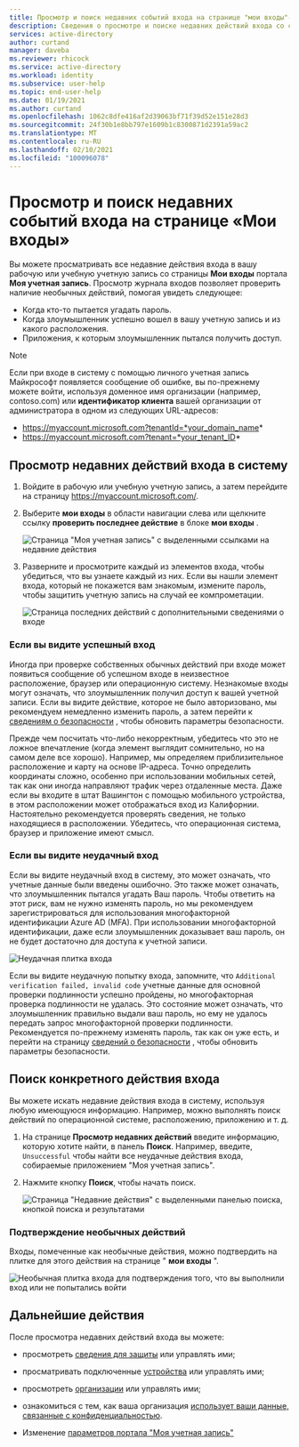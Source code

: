 ```yaml
---
title: Просмотр и поиск недавних событий входа на странице "мои входы"-Azure Active Directory | Документация Майкрософт
description: Сведения о просмотре и поиске недавних действий входа со страницы "Мои входы" портала "Моя учетная запись".
services: active-directory
author: curtand
manager: daveba
ms.reviewer: rhicock
ms.service: active-directory
ms.workload: identity
ms.subservice: user-help
ms.topic: end-user-help
ms.date: 01/19/2021
ms.author: curtand
ms.openlocfilehash: 1062c8dfe416af2d39063bf71f39d52e151e28d3
ms.sourcegitcommit: 24f30b1e8bb797e1609b1c8300871d2391a59ac2
ms.translationtype: MT
ms.contentlocale: ru-RU
ms.lasthandoff: 02/10/2021
ms.locfileid: "100096078"
---
```

# <a name="view-and-search-your-recent-sign-in-activity-from-the-my-sign-ins-page"></a>Просмотр и поиск недавних событий входа на странице «Мои входы»

Вы можете просматривать все недавние действия входа в вашу рабочую или учебную учетную запись со страницы **Мои входы** портала **Моя учетная запись**. Просмотр журнала входов позволяет проверить наличие необычных действий, помогая увидеть следующее:

- Когда кто-то пытается угадать пароль.
- Когда злоумышленник успешно вошел в вашу учетную запись и из какого расположения.
- Приложения, к которым злоумышленник пытался получить доступ.

>[!Note]
> Если при входе в систему с помощью личного учетная запись Майкрософт появляется сообщение об ошибке, вы по-прежнему можете войти, используя доменное имя организации (например, contoso.com) или **идентификатор клиента** вашей организации от администратора в одном из следующих URL-адресов:
>
>   - https://myaccount.microsoft.com?tenantId=*your_domain_name*
>   - https://myaccount.microsoft.com?tenant=*your_tenant_ID*

## <a name="view-your-recent-sign-in-activity"></a>Просмотр недавних действий входа в систему

1. Войдите в рабочую или учебную учетную запись, а затем перейдите на страницу https://myaccount.microsoft.com/.

2. Выберите **мои входы** в области навигации слева или щелкните ссылку **проверить последнее действие** в блоке **мои входы** .

    ![Страница "Моя учетная запись" с выделенными ссылками на недавние действия](media/my-account-portal/my-account-portal-sign-ins.png)

3. Разверните и просмотрите каждый из элементов входа, чтобы убедиться, что вы узнаете каждый из них. Если вы нашли элемент входа, который не покажется вам знакомым, измените пароль, чтобы защитить учетную запись на случай ее компрометации.

    ![Страница последних действий с дополнительными сведениями о входе](media/my-account-portal-sign-ins-page/recent-activity.png)

### <a name="if-you-see-a-successful-sign-in"></a>Если вы видите успешный вход

Иногда при проверке собственных обычных действий при входе может появиться сообщение об успешном входе в неизвестное расположение, браузер или операционную систему. Незнакомые входы могут означать, что злоумышленник получил доступ к вашей учетной записи. Если вы видите действие, которое не было авторизовано, мы рекомендуем немедленно изменить пароль, а затем перейти к [сведениям о безопасности](https://mysignins.microsoft.com/security-info) , чтобы обновить параметры безопасности.

Прежде чем посчитать что-либо некорректным, убедитесь что это не ложное впечатление (когда элемент выглядит сомнительно, но на самом деле все хорошо). Например, мы определяем приблизительное расположение и карту на основе IP-адреса. Точно определить координаты сложно, особенно при использовании мобильных сетей, так как они иногда направляют трафик через отдаленные места. Даже если вы входите в штат Вашингтон с помощью мобильного устройства, в этом расположении может отображаться вход из Калифорнии. Настоятельно рекомендуется проверять сведения, не только находящиеся в расположении. Убедитесь, что операционная система, браузер и приложение имеют смысл.

### <a name="if-you-see-an-unsuccessful-sign-in"></a>Если вы видите неудачный вход

Если вы видите неудачный вход в систему, это может означать, что учетные данные были введены ошибочно. Это также может означать, что злоумышленник пытался угадать Ваш пароль. Чтобы ответить на этот риск, вам не нужно изменять пароль, но мы рекомендуем зарегистрироваться для использования многофакторной идентификации Azure AD (MFA). При использовании многофакторной идентификации, даже если злоумышленник доказывает ваш пароль, он не будет достаточно для доступа к учетной записи.

![Неудачная плитка входа](media/my-account-portal-sign-ins-page/unsuccessful.png)

Если вы видите неудачную попытку входа, запомните, что  `Additional verification failed, invalid code` учетные данные для основной проверки подлинности успешно пройдены, но многофакторная проверка подлинности не удалась. Это состояние может означать, что злоумышленник правильно выдали ваш пароль, но ему не удалось передать запрос многофакторной проверки подлинности. Рекомендуется по-прежнему изменять пароль, так как он уже есть, и перейти на страницу [сведений о безопасности](https://mysignins.microsoft.com/security-info) , чтобы обновить параметры безопасности.

## <a name="search-for-specific-sign-in-activity"></a>Поиск конкретного действия входа

Вы можете искать недавние действия входа в систему, используя любую имеющуюся информацию. Например, можно выполнять поиск действий по операционной системе, расположению, приложению и т. д.

1. На странице **Просмотр недавних действий** введите информацию, которую хотите найти, в панель **Поиск**. Например, введите, `Unsuccessful` чтобы найти все неудачные действия входа, собираемые приложением "Моя учетная запись".

2. Нажмите кнопку **Поиск**, чтобы начать поиск.

    ![Страница "Недавние действия" с выделенными панелью поиска, кнопкой поиска и результатами](media/my-account-portal-sign-ins-page/sign-in-search.png)

### <a name="confirm-unusual-activity"></a>Подтверждение необычных действий

Входы, помеченные как необычные действия, можно подтвердить на плитке для этого действия на странице " **мои входы** ".

![Необычная плитка входа для подтверждения того, что вы выполнили вход или не попытались войти](media/my-account-portal-sign-ins-page/this-wasnt-me.png)

## <a name="next-steps"></a>Дальнейшие действия

После просмотра недавних действий входа вы можете:

- просмотреть [сведения для защиты](./security-info-setup-signin.md) или управлять ими;

- просматривать подключенные [устройства](my-account-portal-devices-page.md) или управлять ими;

- просмотреть [организации](my-account-portal-organizations-page.md) или управлять ими;

- ознакомиться с тем, как ваша организация [использует ваши данные, связанные с конфиденциальностью](my-account-portal-privacy-page.md).

- Изменение [параметров портала "Моя учетная запись"](my-account-portal-settings.md)